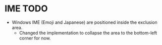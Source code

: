 # IME TODO

* Windows IME (Emoji and Japanese) are positioned inside the exclusion area.
    - Changed the implementation to collapse the area to the bottom-left corner for now.